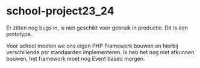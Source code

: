 # school-project23_24

Er zitten nog bugs in, is niet geschikt voor gebruik in productie. Dit is een prototype.

Voor school moeten we ons eigen PHP Framework bouwen en hierbij verschillende psr standaarden implementeren.
Ik heb het nog niet afkunnen bouwen, het framework moet nog Event based morgen. 
